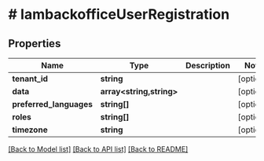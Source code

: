 # # IambackofficeUserRegistration


## Properties


Name | Type | Description | Notes
------------ | ------------- | ------------- | -------------
**tenant_id**| **string** |   | [optional]
**data**| **array<string,string>** |   | [optional]
**preferred_languages**| **string[]** |   | [optional]
**roles**| **string[]** |   | [optional]
**timezone**| **string** |   | [optional]


[[Back to Model list]](../../README.md#models) [[Back to API list]](../../README.md#endpoints) [[Back to README]](../../README.md)